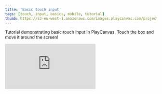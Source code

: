 ```yaml
---
title: 'Basic touch input'
tags: [touch, input, basics, mobile, tutorial]
thumb: https://s3-eu-west-1.amazonaws.com/images.playcanvas.com/projects/12/438010/E61079-image-75.jpg
---
```


Tutorial demonstrating basic touch input in PlayCanvas. Touch the box and move it around the screen!
<div className="iframe-container">
    <iframe loading="lazy" src="https://playcanv.as/p/iEIZxwBC/" title="Basic touch input" webkitallowfullscreen="true" mozallowfullscreen="true" allow="autoplay" allowfullscreen="true" allowvr="" scrolling="no" frameborder="0" />
</div>
